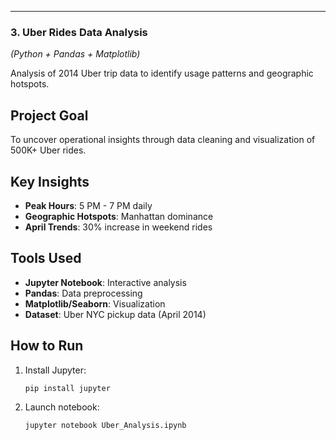 
---

### **3. Uber Rides Data Analysis**  
*(Python + Pandas + Matplotlib)*  


Analysis of 2014 Uber trip data to identify usage patterns and geographic hotspots.

## Project Goal  
To uncover operational insights through data cleaning and visualization of 500K+ Uber rides.

## Key Insights  
- **Peak Hours**: 5 PM - 7 PM daily  
- **Geographic Hotspots**: Manhattan dominance  
- **April Trends**: 30% increase in weekend rides  

## Tools Used  
- **Jupyter Notebook**: Interactive analysis  
- **Pandas**: Data preprocessing  
- **Matplotlib/Seaborn**: Visualization  
- **Dataset**: Uber NYC pickup data (April 2014)  

## How to Run  
1. Install Jupyter:  
   ```bash
   pip install jupyter
2. Launch notebook:
   ```bash
   jupyter notebook Uber_Analysis.ipynb
